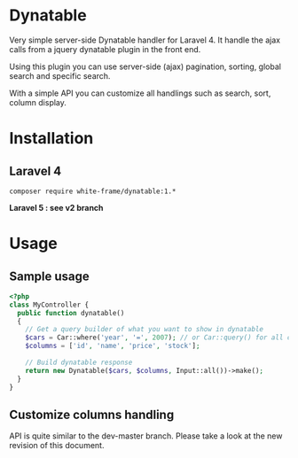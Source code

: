 # Dynatable
Very simple server-side Dynatable handler for Laravel 4. It handle the ajax calls from a jquery dynatable plugin in the front end.

Using this plugin you can use server-side (ajax) pagination, sorting, global search and specific search.

With a simple API you can customize all handlings such as search, sort, column display.

# Installation

## Laravel 4
    composer require white-frame/dynatable:1.*

**Laravel 5 : see v2 branch**

# Usage

## Sample usage

```php
<?php
class MyController {
  public function dynatable()
  {
    // Get a query builder of what you want to show in dynatable
    $cars = Car::where('year', '=', 2007); // or Car::query() for all cars
    $columns = ['id', 'name', 'price', 'stock'];
    
    // Build dynatable response
    return new Dynatable($cars, $columns, Input::all())->make();
  }
}
```

## Customize columns handling

API is quite similar to the dev-master branch. Please take a look at the new revision of this document.
